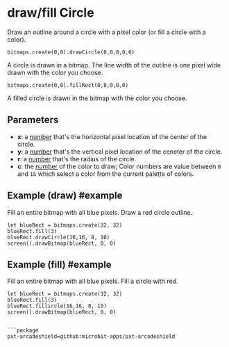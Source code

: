 # draw/fill Circle

Draw an outline around a circle with a pixel color (or fill a circle with a color).

```sig
bitmaps.create(0,0).drawCircle(0,0,0,0,0)
```
A circle is drawn in a bitmap. The line width of the outline is one pixel wide drawn with the color you choose.


```sig
bitmaps.create(0,0).fillRect(0,0,0,0,0)
```
A filled circle is drawn in the bitmap with the color you choose.


## Parameters

* **x**: a [number](/types/number) that's the horizontal pixel location of the center of the circle.
* **y**: a [number](/types/number) that's the vertical pixel location of the ceneter of the circle.
* **r**: a [number](/types/number) that's the radius of the circle.
* **c**: the [number](/types/number) of the color to draw; Color numbers are value between `0` and `15` which select a color from the current palette of colors.

## Example (draw) #example

Fill an entire bitmap with all blue pixels. Draw a red circle outline.

```blocks
let blueRect = bitmaps.create(32, 32)
blueRect.fill(3)
blueRect.drawCircle(16,16, 8, 10)
screen().drawBitmap(blueRect, 0, 0)
```

## Example (fill) #example

Fill an entire bitmap with all blue pixels. Fill a circle with red.

```blocks
let blueRect = bitmaps.create(32, 32)
blueRect.fill(3)
blueRect.fillircle(16,16, 8, 10)
screen().drawBitmap(blueRect, 0, 0)


```package
pxt-arcadeshield=github:microbit-apps/pxt-arcadeshield
```
